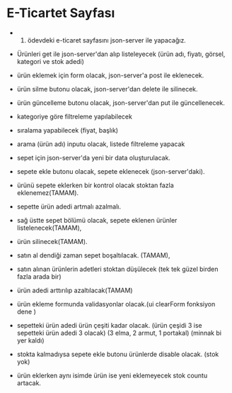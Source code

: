 
# E-Ticartet Sayfası

- 1. ödevdeki e-ticaret sayfasını json-server ile yapacağız.
- Ürünleri get ile json-server'dan alıp listeleyecek (ürün adı, fiyatı, görsel, kategori ve stok adedi)
- ürün eklemek için form olacak, json-server'a post ile eklenecek.
- ürün silme butonu olacak, json-server'dan delete ile silinecek.
- ürün güncelleme butonu olacak, json-server'dan put ile güncellenecek.
- kategoriye göre filtreleme yapılabilecek
- sıralama yapabilecek (fiyat, başlık)
- arama (ürün adı) inputu olacak, listede filtreleme yapacak
- sepet için json-server'da yeni bir data oluşturulacak.
- sepete ekle butonu olacak, sepete eklenecek (json-server'daki).
- ürünü sepete eklerken bir kontrol olacak stoktan fazla eklenemez(TAMAM).

- sepette ürün adedi artmalı azalmalı.

- sağ üstte sepet bölümü olacak, sepete eklenen ürünler listelenecek(TAMAM),
- ürün silinecek(TAMAM).

- satın al dendiği zaman sepet boşaltılacak. (TAMAM),
- satın alınan ürünlerin adetleri stoktan düşülecek (tek tek güzel birden fazla arada bir)
- ürün adedi arttırılıp azaltılacak(TAMAM)
- ürün ekleme formunda validasyonlar olacak.(ui clearForm fonksiyon dene )

- sepetteki ürün adedi ürün çeşiti kadar olacak. (ürün çeşidi 3 ise sepetteki ürün adedi 3 olacak) (3 elma, 2 armut, 1 portakal) (minnak bi yer kaldı)

- stokta kalmadıysa sepete ekle butonu ürünlerde disable olacak. (stok yok)
- ürün eklerken aynı isimde ürün ise yeni eklemeyecek stok countu artacak.





